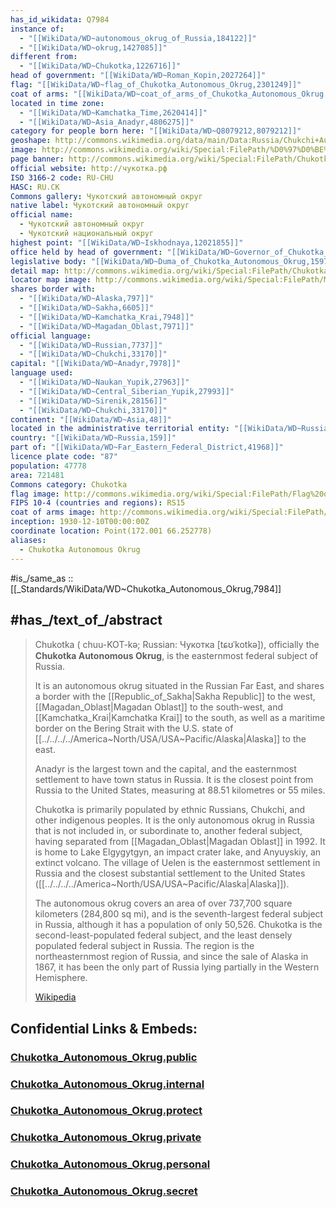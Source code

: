 ```yaml
---
has_id_wikidata: Q7984
instance of:
  - "[[WikiData/WD~autonomous_okrug_of_Russia,184122]]"
  - "[[WikiData/WD~okrug,1427085]]"
different from:
  - "[[WikiData/WD~Chukotka,1226716]]"
head of government: "[[WikiData/WD~Roman_Kopin,2027264]]"
flag: "[[WikiData/WD~flag_of_Chukotka_Autonomous_Okrug,2301249]]"
coat of arms: "[[WikiData/WD~coat_of_arms_of_Chukotka_Autonomous_Okrug,2423718]]"
located in time zone:
  - "[[WikiData/WD~Kamchatka_Time,2620414]]"
  - "[[WikiData/WD~Asia_Anadyr,4806275]]"
category for people born here: "[[WikiData/WD~Q8079212,8079212]]"
geoshape: http://commons.wikimedia.org/data/main/Data:Russia/Chukchi+Autonomous+Okrug.map
image: http://commons.wikimedia.org/wiki/Special:FilePath/%D0%97%D0%BE%D0%BB%D0%BE%D1%82%D0%BE%D0%B9%20%D1%85%D1%80%D0%B5%D0%B1%D0%B5%D1%82%2C%20%D0%AE%D0%B6%D0%BD%D0%B0%D1%8F%20%D0%A7%D1%83%D0%BA%D0%BE%D1%82%D0%BA%D0%B0.jpg
page banner: http://commons.wikimedia.org/wiki/Special:FilePath/Chukotka%20banner%20Lake%20Maynits.jpg
official website: http://чукотка.рф
ISO 3166-2 code: RU-CHU
HASC: RU.CK
Commons gallery: Чукотский автономный округ
native label: Чукотский автономный округ
official name:
  - Чукотский автономный округ
  - Чукотский национальный округ
highest point: "[[WikiData/WD~Iskhodnaya,12021855]]"
office held by head of government: "[[WikiData/WD~Governor_of_Chukotka_Autonomous_Okrug,15975345]]"
legislative body: "[[WikiData/WD~Duma_of_Chukotka_Autonomous_Okrug,15975355]]"
detail map: http://commons.wikimedia.org/wiki/Special:FilePath/Chukotka%20in%20Russia.svg
locator map image: http://commons.wikimedia.org/wiki/Special:FilePath/Map%20of%20Russia%20%282014%E2%80%932022%29%20-%20Chukotka%20Autonomous%20Okrug%20%28disputed%20Crimea%29.svg
shares border with:
  - "[[WikiData/WD~Alaska,797]]"
  - "[[WikiData/WD~Sakha,6605]]"
  - "[[WikiData/WD~Kamchatka_Krai,7948]]"
  - "[[WikiData/WD~Magadan_Oblast,7971]]"
official language:
  - "[[WikiData/WD~Russian,7737]]"
  - "[[WikiData/WD~Chukchi,33170]]"
capital: "[[WikiData/WD~Anadyr,7978]]"
language used:
  - "[[WikiData/WD~Naukan_Yupik,27963]]"
  - "[[WikiData/WD~Central_Siberian_Yupik,27993]]"
  - "[[WikiData/WD~Sirenik,28156]]"
  - "[[WikiData/WD~Chukchi,33170]]"
continent: "[[WikiData/WD~Asia,48]]"
located in the administrative territorial entity: "[[WikiData/WD~Russia,159]]"
country: "[[WikiData/WD~Russia,159]]"
part of: "[[WikiData/WD~Far_Eastern_Federal_District,41968]]"
licence plate code: "87"
population: 47778
area: 721481
Commons category: Chukotka
flag image: http://commons.wikimedia.org/wiki/Special:FilePath/Flag%20of%20Chukotka.svg
FIPS 10-4 (countries and regions): RS15
coat of arms image: http://commons.wikimedia.org/wiki/Special:FilePath/Coat%20of%20Arms%20of%20Chukotka.svg
inception: 1930-12-10T00:00:00Z
coordinate location: Point(172.001 66.252778)
aliases:
  - Chukotka Autonomous Okrug
---
```


#is_/same_as :: [[_Standards/WikiData/WD~Chukotka_Autonomous_Okrug,7984]] 

## #has_/text_of_/abstract 

> Chukotka ( chuu-KOT-kə; Russian: Чукотка [tɕʊˈkotkə]), officially the **Chukotka Autonomous Okrug**, 
> is the easternmost federal subject of Russia. 
> 
> It is an autonomous okrug situated in the Russian Far East, 
> and shares a border with the [[Republic_of_Sakha|Sakha Republic]] to the west, [[Magadan_Oblast|Magadan Oblast]] to the south-west, 
> and [[Kamchatka_Krai|Kamchatka Krai]] to the south, 
> as well as a maritime border on the Bering Strait with the U.S. state of [[../../../../America~North/USA/USA~Pacific/Alaska|Alaska]] to the east. 
> 
> Anadyr is the largest town and the capital, 
> and the easternmost settlement to have town status in Russia. 
> It is the closest point from Russia to the United States, measuring at 88.51 kilometres or 55 miles.
>
> Chukotka is primarily populated by ethnic Russians, Chukchi, and other indigenous peoples. It is the only autonomous okrug in Russia that is not included in, or subordinate to, another federal subject, having separated from [[Magadan_Oblast|Magadan Oblast]] in 1992. It is home to Lake Elgygytgyn, an impact crater lake, and Anyuyskiy, an extinct volcano. The village of Uelen is the easternmost settlement in Russia and the closest substantial settlement to the United States ([[../../../../America~North/USA/USA~Pacific/Alaska|Alaska]]).
>
> The autonomous okrug covers an area of over 737,700 square kilometers (284,800 sq mi), and is the seventh-largest federal subject in Russia, although it has a population of only 50,526. Chukotka is the second-least-populated federal subject, and the least densely populated federal subject in Russia. The region is the northeasternmost region of Russia, and since the sale of Alaska in 1867, it has been the only part of Russia lying partially in the Western Hemisphere.
>
> [Wikipedia](https://en.wikipedia.org/wiki/Chukotka%20Autonomous%20Okrug) 




## Confidential Links & Embeds: 

### [Chukotka_Autonomous_Okrug.public](/_public/\Earth\Continent\Europe\Europe~East\Russia\SiberiaChukotka_Autonomous_Okrug.public.md) 

### [Chukotka_Autonomous_Okrug.internal](/_internal/\Earth\Continent\Europe\Europe~East\Russia\SiberiaChukotka_Autonomous_Okrug.internal.md) 

### [Chukotka_Autonomous_Okrug.protect](/_protect/\Earth\Continent\Europe\Europe~East\Russia\SiberiaChukotka_Autonomous_Okrug.protect.md) 

### [Chukotka_Autonomous_Okrug.private](/_private/\Earth\Continent\Europe\Europe~East\Russia\SiberiaChukotka_Autonomous_Okrug.private.md) 

### [Chukotka_Autonomous_Okrug.personal](/_personal/\Earth\Continent\Europe\Europe~East\Russia\SiberiaChukotka_Autonomous_Okrug.personal.md) 

### [Chukotka_Autonomous_Okrug.secret](/_secret/\Earth\Continent\Europe\Europe~East\Russia\SiberiaChukotka_Autonomous_Okrug.secret.md)

